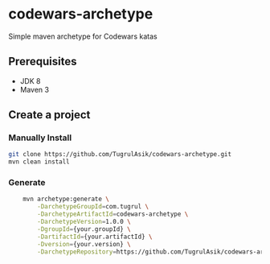 # codewars-archetype
Simple maven archetype for Codewars katas

Prerequisites
-------------

- JDK 8
- Maven 3

Create a project
----------------

### Manually Install
```bash
git clone https://github.com/TugrulAsik/codewars-archetype.git
mvn clean install
```

### Generate

```bash
    mvn archetype:generate \
        -DarchetypeGroupId=com.tugrul \
        -DarchetypeArtifactId=codewars-archetype \
        -DarchetypeVersion=1.0.0 \
        -DgroupId={your.groupId} \
        -DartifactId={your.artifactId} \
        -Dversion={your.version} \
        -DarchetypeRepository=https://github.com/TugrulAsik/codewars-archetype
```
